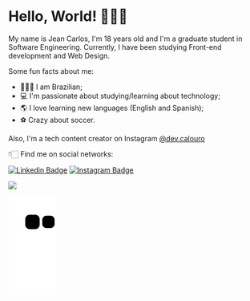 # Hello, World! 👨🏻‍💻

My name is Jean Carlos, I'm 18 years old and I'm a graduate student in Software Engineering. Currently, I have been studying Front-end development and Web Design.

Some fun facts about me:

- 🙋🏻‍♂️ I am Brazilian;
- 💻 I'm passionate about studying/learning about technology;
- 🌎 I love learning new languages (English and Spanish);
- ⚽ Crazy about soccer.

Also, I'm a tech content creator on Instagram [@dev.calouro](https://www.instagram.com/dev.calouro/)


👇🏻 Find me on social networks:

[![Linkedin Badge](https://img.shields.io/badge/-LinkedIn-blue?style=flat-square&logo=Linkedin&logoColor=white&link=https://www.linkedin.com/in/jeancarlospaula/)](https://www.linkedin.com/in/jeancarlospaula/) [![Instagram Badge](https://img.shields.io/badge/-Instagram-violet?style=flat-square&logo=Instagram&logoColor=white&https://www.instagram.com/dev.calouro/)](https://www.instagram.com/dev.calouro/)

  <img height="180em" src="https://github-readme-stats.vercel.app/api?username=jeancarlospaula&show_icons=true&theme=dracula&include_all_commits=true&count_private=true"/>
  
  ![Snake animation](https://github.com/rafaballerini/rafaballerini/blob/output/github-contribution-grid-snake.svg)
